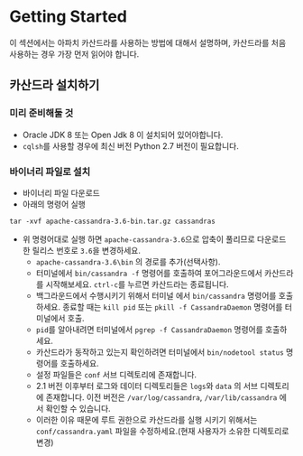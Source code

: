 # Getting Started
이 섹션에서는 아파치 카산드라를 사용하는 방법에 대해서 설명하며, 카산드라를 처음 사용하는 경우 가장 먼저 읽어야 합니다.

## 카산드라 설치하기

### 미리 준비해둘 것
- Oracle JDK 8 또는 Open Jdk 8 이 설치되어 있어야합니다.
- `cqlsh`를 사용할 경우에 최신 버전 Python 2.7 버전이 필요합니다.

### 바이너리 파일로 설치
- 바이너리 파일 다운로드
- 아래의 명령어 실행
```
tar -xvf apache-cassandra-3.6-bin.tar.gz cassandras
```
- 위 명령어대로 실행 하면 `apache-cassandra-3.6`으로 압축이 풀리므로 다운로드 한 릴리스 번호로 `3.6`을 변경하세요.
  - `apache-cassandra-3.6\bin` 의 경로를 추가(선택사항).
  - 터미널에서 `bin/cassandra -f` 명령어를 호출하여 포어그라운드에서 카산드라를 시작해보세요. `ctrl-c`를 누르면 카산드라는 종료됩니다.
  - 백그라운드에서 수행시키기 위해서 터미널 에서 `bin/cassandra` 명령어를 호출하세요. 종료할 때는 `kill pid` 또는 `pkill -f CassandraDaemon` 명령어를 터미널에서 호출.
  - `pid`를 알아내려면 터미널에서 `pgrep -f CassandraDaemon` 명령어를 호출하세요.
  - 카산드라가 동작하고 있는지 확인하려면 터미널에서 `bin/nodetool status` 명령어를 호출하세요.
  - 설정 파일들은 `conf` 서브 디렉토리에 존재합니다.
  - 2.1 버전 이후부터 로그와 데이터 디렉토리들은 `logs`와 `data` 의 서브 디렉토리에 존재합니다. 이전 버전은 `/var/log/cassandra`, `/var/lib/cassandra` 에서 확인할 수 있습니다.
  - 이러한 이유 때문에 루트 권한으로 카산드라를 실행 시키기 위해서는 `conf/cassandra.yaml` 파일을 수정하세요.(현재 사용자가 소유한 디렉토리로 변경)
